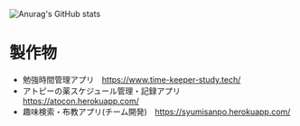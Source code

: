 ![Anurag's GitHub stats](https://github-readme-stats.vercel.app/api?username=keromonsumire&show_icons=true&theme=radical)
# 製作物
* 勉強時間管理アプリ　https://www.time-keeper-study.tech/
* アトピーの薬スケジュール管理・記録アプリ　https://atocon.herokuapp.com/
* 趣味検索・布教アプリ(チーム開発)　https://syumisanpo.herokuapp.com/
